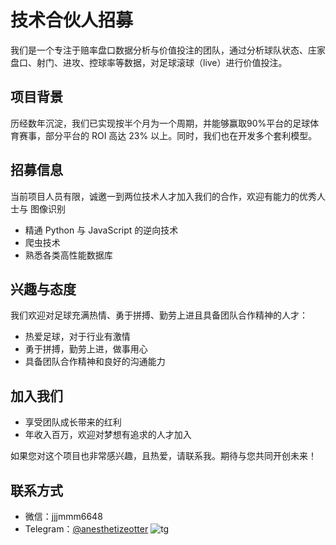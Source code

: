 # 技术合伙人招募

我们是一个专注于赔率盘口数据分析与价值投注的团队，通过分析球队状态、庄家盘口、射门、进攻、控球率等数据，对足球滚球（live）进行价值投注。

## 项目背景
历经数年沉淀，我们已实现按半个月为一个周期，并能够赢取90%平台的足球体育赛事，部分平台的 ROI 高达 23% 以上。同时，我们也在开发多个套利模型。

## 招募信息
当前项目人员有限，诚邀一到两位技术人才加入我们的合作，欢迎有能力的优秀人士与 图像识别
- 精通 Python 与 JavaScript 的逆向技术
- 爬虫技术
- 熟悉各类高性能数据库

## 兴趣与态度

我们欢迎对足球充满热情、勇于拼搏、勤劳上进且具备团队合作精神的人才：

- 热爱足球，对于行业有激情
- 勇于拼搏，勤劳上进，做事用心
- 具备团队合作精神和良好的沟通能力

## 加入我们

- 享受团队成长带来的红利
- 年收入百万，欢迎对梦想有追求的人才加入

如果您对这个项目也非常感兴趣，且热爱，请联系我。期待与您共同开创未来！

## 联系方式

- 微信：jjjmmm6648
- Telegram：[@anesthetizeotter](https://t.me/anesthetizeotter)
![tg]([1741966849829.png])


